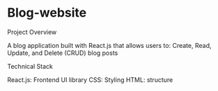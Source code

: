 # Blog-website

Project Overview

A blog application built with React.js that allows users to:
Create, Read, Update, and Delete (CRUD) blog posts

Technical Stack

React.js:	Frontend UI library
CSS:	Styling
HTML: structure
